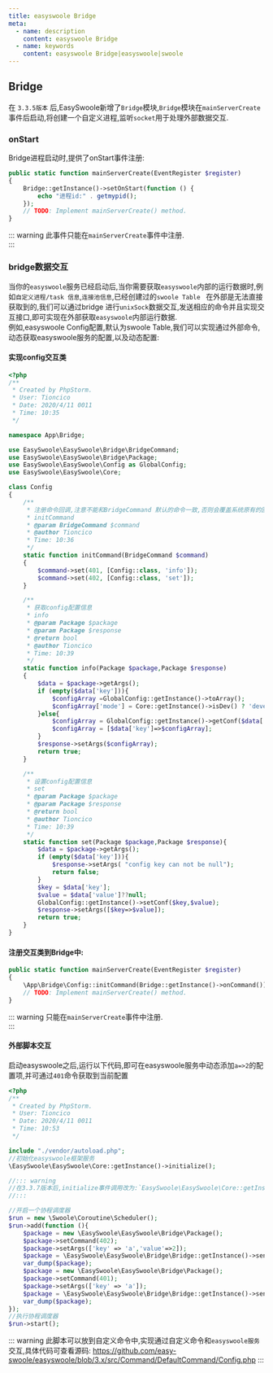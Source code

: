 ```yaml
---
title: easyswoole Bridge
meta:
  - name: description
    content: easyswoole Bridge
  - name: keywords
    content: easyswoole Bridge|easyswoole|swoole
---
```


## Bridge
在 `3.3.5版本` 后,EasySwoole新增了`Bridge`模块,`Bridge`模块在`mainServerCreate`事件后启动,将创建一个自定义进程,监听`socket`用于处理外部数据交互. 

### onStart
Bridge进程启动时,提供了onStart事件注册:
```php
public static function mainServerCreate(EventRegister $register)
{
    Bridge::getInstance()->setOnStart(function () {
        echo "进程id:" . getmypid();
    });
    // TODO: Implement mainServerCreate() method.
}
```
::: warning
此事件只能在`mainServerCreate`事件中注册.  
:::

### bridge数据交互
当你的`easyswoole`服务已经启动后,当你需要获取`easyswoole`内部的运行数据时,例如`自定义进程/task 信息`,`连接池信息`,已经创建过的`swoole Table ` 在外部是无法直接获取到的,我们可以通过bridge 进行`unixSock`数据交互,发送相应的命令并且实现交互接口,即可实现在外部获取`easyswoole`内部运行数据.   
例如,easyswoole Config配置,默认为swoole Table,我们可以实现通过外部命令,动态获取easyswoole服务的配置,以及动态配置:  

#### 实现config交互类
```php
<?php
/**
 * Created by PhpStorm.
 * User: Tioncico
 * Date: 2020/4/11 0011
 * Time: 10:35
 */

namespace App\Bridge;

use EasySwoole\EasySwoole\Bridge\BridgeCommand;
use EasySwoole\EasySwoole\Bridge\Package;
use EasySwoole\EasySwoole\Config as GlobalConfig;
use EasySwoole\EasySwoole\Core;

class Config
{
    /**
     * 注册命令回调,注意不能和BridgeCommand 默认的命令一致,否则会覆盖系统原有的回调
     * initCommand
     * @param BridgeCommand $command
     * @author Tioncico
     * Time: 10:36
     */
    static function initCommand(BridgeCommand $command)
    {
        $command->set(401, [Config::class, 'info']);
        $command->set(402, [Config::class, 'set']);
    }

    /**
     * 获取config配置信息
     * info
     * @param Package $package
     * @param Package $response
     * @return bool
     * @author Tioncico
     * Time: 10:39
     */
    static function info(Package $package,Package $response)
    {
        $data = $package->getArgs();
        if (empty($data['key'])){
            $configArray =GlobalConfig::getInstance()->toArray();
            $configArray['mode'] = Core::getInstance()->isDev() ? 'develop' : 'produce';
        }else{
            $configArray = GlobalConfig::getInstance()->getConf($data['key']);
            $configArray = [$data['key']=>$configArray];
        }
        $response->setArgs($configArray);
        return true;
    }

    /**
     * 设置config配置信息
     * set
     * @param Package $package
     * @param Package $response
     * @return bool
     * @author Tioncico
     * Time: 10:39
     */
    static function set(Package $package,Package $response){
        $data = $package->getArgs();
        if (empty($data['key'])){
            $response->setArgs( "config key can not be null");
            return false;
        }
        $key = $data['key'];
        $value = $data['value']??null;
        GlobalConfig::getInstance()->setConf($key,$value);
        $response->setArgs([$key=>$value]);
        return true;
    }
}
```
#### 注册交互类到Bridge中:
```php
public static function mainServerCreate(EventRegister $register)
{
    \App\Bridge\Config::initCommand(Bridge::getInstance()->onCommand());
    // TODO: Implement mainServerCreate() method.
}
```
::: warning
只能在`mainServerCreate`事件中注册.  
:::

#### 外部脚本交互
启动easyswoole之后,运行以下代码,即可在easyswoole服务中动态添加`a=>2`的配置项,并可通过`401`命令获取到当前配置

```php
<?php
/**
 * Created by PhpStorm.
 * User: Tioncico
 * Date: 2020/4/11 0011
 * Time: 10:53
 */

include "./vendor/autoload.php";
//初始化easyswoole框架服务
\EasySwoole\EasySwoole\Core::getInstance()->initialize();

//::: warning 
//在3.3.7版本后,initialize事件调用改为:`EasySwoole\EasySwoole\Core::getInstance()->initialize()->globalInitialize();`
//:::

//开启一个协程调度器
$run = new \Swoole\Coroutine\Scheduler();
$run->add(function (){
    $package = new \EasySwoole\EasySwoole\Bridge\Package();
    $package->setCommand(402);
    $package->setArgs(['key' => 'a','value'=>2]);
    $package = \EasySwoole\EasySwoole\Bridge\Bridge::getInstance()->send($package);
    var_dump($package);
    $package = new \EasySwoole\EasySwoole\Bridge\Package();
    $package->setCommand(401);
    $package->setArgs(['key' => 'a']);
    $package = \EasySwoole\EasySwoole\Bridge\Bridge::getInstance()->send($package);
    var_dump($package);
});
//执行协程调度器
$run->start();
```

::: warning 
此脚本可以放到自定义命令中,实现通过自定义命令和`easyswoole服务`交互,具体代码可查看源码: https://github.com/easy-swoole/easyswoole/blob/3.x/src/Command/DefaultCommand/Config.php
:::


